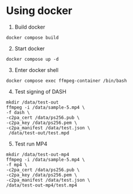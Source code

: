 # Using docker

1) Build docker
```
docker compose build
```

2) Start docker
```
docker compose up -d
```
3) Enter docker shell
```
docker compose exec ffmpeg-container /bin/bash
```
4) Test signing of DASH

```
mkdir /data/test-out 
ffmpeg -i /data/sample-5.mp4 \
-f dash \
-c2pa_cert /data/ps256.pub \
-c2pa_key /data/ps256.pem \
-c2pa_manifest /data/test.json \
 /data/test-out/test.mpd
``````

5) Test run MP4
```
mkdir /data/test-out-mp4
ffmpeg -i /data/sample-5.mp4 \
-f mp4 \
-c2pa_cert /data/ps256.pub \
-c2pa_key /data/ps256.pem \
-c2pa_manifest /data/test.json \
/data/test-out-mp4/test.mp4
```